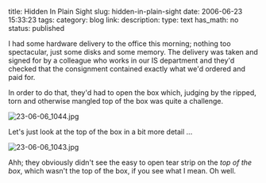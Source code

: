 title: Hidden In Plain Sight
slug: hidden-in-plain-sight
date: 2006-06-23 15:33:23
tags: 
category: blog
link: 
description: 
type: text
has_math: no
status: published

I had some hardware delivery to the office this morning; nothing too spectacular, just some disks and some memory. The delivery was taken and signed for by a colleague who works in our IS department and they'd checked that the consignment contained exactly what we'd ordered and paid for.

In order to do that, they'd had to open the box which, judging by the ripped, torn and otherwise mangled top of the box was quite a challenge.

<!-- TEASER_END -->

![23-06-06_1044.jpg](/wp-content/uploads/2006/06/23-06-06_1044.jpg)

Let's just look at the top of the box in a bit more detail ...

![23-06-06_1043.jpg](/wp-content/uploads/2006/06/23-06-06_1043.jpg)

Ahh; they obviously didn't see the easy to open tear strip on the *top of the box*, which wasn't the top of the box, if you see what I mean. Oh well.




